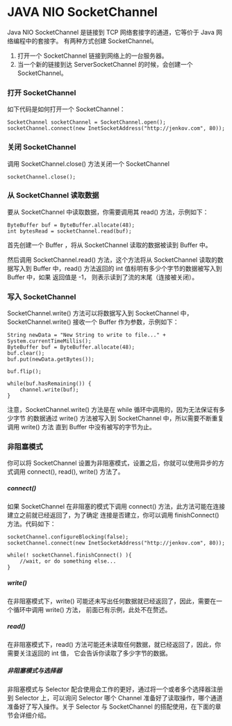 # JAVA NIO SocketChannel

Java NIO SocketChannel 是链接到 TCP 网络套接字的通道，它等价于 Java 网络编程中的套接字。
有两种方式创建 SocketChannel。

1. 打开一个 SocketChannel 链接到网络上的一台服务器。   
2. 当一个新的链接到达 ServerSocketChannel 的时候，会创建一个 SocketChannel。

### 打开 SocketChannel
如下代码是如何打开一个 SocketChannel：
```
SocketChannel socketChannel = SocketChannel.open();
socketChannel.connect(new InetSocketAddress("http://jenkov.com", 80));
```

### 关闭 SocketChannel
调用 SocketChannel.close() 方法关闭一个 SocketChannel 
```
socketChannel.close();  
```
### 从 SocketChannel 读取数据
要从 SocketChannel 中读取数据，你需要调用其 read() 方法，示例如下：
```
ByteBuffer buf = ByteBuffer.allocate(48);
int bytesRead = socketChannel.read(buf);
```
首先创建一个 Buffer ，将从 SocketChannel 读取的数据被读到 Buffer 中。

然后调用 SocketChannel.read() 方法，这个方法将从 SocketChannel 读取的数据写入到
Buffer 中，read() 方法返回的 int 值标明有多少个字节的数据被写入到 Buffer 中，如果
返回值是 -1， 则表示读到了流的末尾（连接被关闭）。

### 写入 SocketChannel
SocketChannel.write() 方法可以将数据写入到 SocketChannel 中，
SocketChannel.write() 接收一个 Buffer 作为参数，示例如下：
```
String newData = "New String to write to file..." + System.currentTimeMillis();
ByteBuffer buf = ByteBuffer.allocate(48);
buf.clear();
buf.put(newData.getBytes());

buf.flip();

while(buf.hasRemaining()) {
    channel.write(buf);
}
```
注意，SocketChannel.write() 方法是在 while 循环中调用的，因为无法保证有多少字节
的数据通过 write() 方法被写入到 SocketChannel 中，所以需要不断重复调用 write() 方法
直到 Buffer 中没有被写的字节为止。

### 非阻塞模式
你可以将 SocketChannel 设置为非阻塞模式，设置之后，你就可以使用异步的方式调用 connect(), read(), 
write() 方法了。   
##### connect()
如果 SocketChannel 在非阻塞的模式下调用 connect() 方法，此方法可能在连接建立之前就已经返回了，为了确定
连接是否建立，你可以调用 finishConnect() 方法。代码如下：
```
socketChannel.configureBlocking(false);
socketChannel.connect(new InetSocketAddress("http://jenkov.com", 80));

while(! socketChannel.finishConnect() ){
    //wait, or do something else...    
}
```

##### write()
在非阻塞模式下，write() 可能还未写出任何数据就已经返回了，因此，需要在一个循环中调用 write() 方法，
前面已有示例，此处不在赘述。

##### read()
在非阻塞模式下，read() 方法可能还未读取任何数据，就已经返回了，因此，你需要关注返回的 int 值，
它会告诉你读取了多少字节的数据。
 
##### 非阻塞模式与选择器
非阻塞模式与 Selector 配合使用会工作的更好，通过将一个或者多个选择器注册到 Selector 上，可以询问
Selector 哪个 Channel 准备好了读取操作，哪个通道准备好了写入操作。关于 Selector 与 SocketChannel
的搭配使用，在下面的章节会详细介绍。

